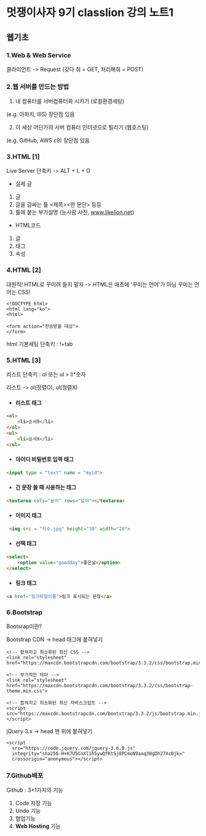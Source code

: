 # 멋쟁이사자 9기 classlion 강의 노트1



## 웹기초



### 1.Web & Web Service

 클라이언트 -> Request (갖다 줘 = GET, 처리해줘 = POST)

### 2.웹 서버를 만드는 방법

1.  내 컴퓨터를 서버컴퓨터화 시키기 (로컬환경세팅)

   (e.g. 아파치, IIIS) 장단점 있음

2.  이 세상 어딘가의 서버 컴퓨터 인터넷으로 빌리기 (웹호스팅)

   (e.g. GitHub, AWS c9) 장단점 있음

### 3.HTML [1]

Live Server 단축키 -> ALT + L + O



- 실제 글


1. 글
2. 글을 감싸는 틀 <제목><한 문단> 등등
3. 틀에 붙는 부가설명 (눈사람 사진, www.likelion.net)

-  HTML코드


1. 글
2. 태그
3. 속성

### 4.HTML [2]

 

대원칙! HTML로 꾸미려 들지 말자 -> HTML은 애초에 '꾸미는 언어'가 아님 꾸미는 언어는 CSS!



```>html
<!DOCTYPE html>
<html lang="ko">
<html>

<form action="전송받을 대상">
</form>
```



 html 기본세팅 단축키 : !+tab



### 5.HTML [3]

 리스트 단축키 :  ol 또는 ul > li*숫자

 리스트 -> ol(정렬O), ul(정렬X)



- #### 리스트 태그

```html
<ol>
    <li>순서O</li>
</ol>
<ul>
    <li>순서X</li>
</ul>
```

- #### 아이디 비밀번호 입력 태그

```html
<input type = "text" name = "myid">
```

- #### 긴 문장 쓸 때 사용하는 태그

```html
<textarea cols="높이" rows="넓이"></textarea>
```

- #### 이미지 태그

```html
 <img src = "지수.jpg" height="30" width="20">
```

- #### 선택 태그 

```html
<select>
    <option value="goodday">좋은날</option>
</select>
```

- #### 링크 태그

```html
<a href="링크파일이름">링크 표시되는 문장</a>
```



### 6.Bootstrap

 Bootsrap이란? 

 Bootstrap CDN -> head 태그에 붙혀넣기

```
<!-- 합쳐지고 최소화된 최신 CSS -->
<link rel="stylesheet" href="https://maxcdn.bootstrapcdn.com/bootstrap/3.3.2/css/bootstrap.min.css">

<!-- 부가적인 테마 -->
<link rel="stylesheet" href="https://maxcdn.bootstrapcdn.com/bootstrap/3.3.2/css/bootstrap-theme.min.css">

<!-- 합쳐지고 최소화된 최신 자바스크립트 -->
<script src="https://maxcdn.bootstrapcdn.com/bootstrap/3.3.2/js/bootstrap.min.js"></script>
```



jQuery 3.x -> head 맨 위에 붙혀넣기

```
<script
  src="https://code.jquery.com/jquery-3.6.0.js"
  integrity="sha256-H+K7U5CnXl1h5ywQfKtSj8PCmoN9aaq30gDh27Xc0jk="
  crossorigin="anonymous"></script>
```



### 7.Github배포

Github : 3+1가지의 기능

1. Code 저장 기능
2. Undo 기능
3. 협업기능
4. **Web Hosting** 기능